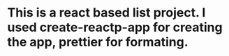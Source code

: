 # This is a react based list project. I used create-reactp-app for creating the app, prettier for formating.